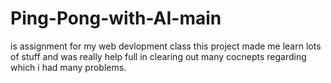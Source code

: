 # Ping-Pong-with-AI-main
is assignment for my web devlopment class this project made me learn lots of stuff and was really help full in clearing out many cocnepts regarding which i had many problems.
